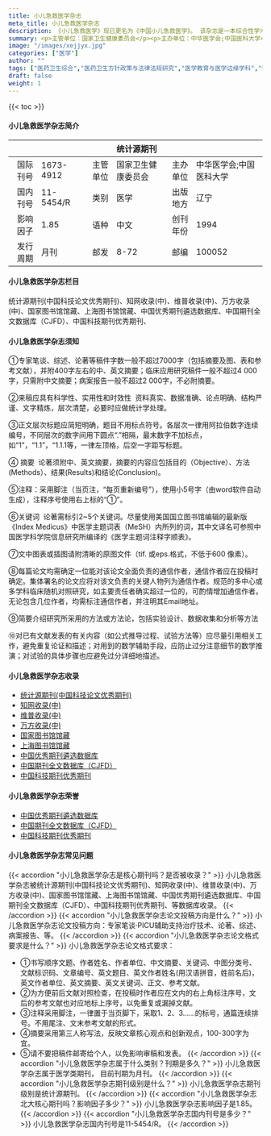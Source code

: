 ```yaml
---
title: 小儿急救医学杂志
meta_title: 小儿急救医学杂志
description: 《小儿急救医学》现已更名为《中国小儿急救医学》。 该杂志是一本综合性学术期刊，旨在推动小儿急救医学领域的研究和实践，是小儿急救医学领域的重要学术刊物，以推动小儿急救医学知识和技术的研究、应用与发展为目标，致力于提高儿童急救救护的科学性和标准化。 该杂志主要刊登小儿急救医学领域的学术论文，内容涵盖医学救护技术、临床急症处理、新生儿抢救、儿童心肺复苏、创伤处理、中毒救治等多个方面。该刊物旨在推动小儿急救医学理论与实践的研究，促进学术界和临床实践者之间的交流与合作，提高小儿急救医学的水平和效果。《小儿急救医学》注重学术的严谨性和前沿性，拥有一支由小儿急救医学领域的专家学者组成的学术委员会和审稿专家团队，严格把关论文的质量和学术水平，确保刊物内容的科学性和可信度。该杂志同时鼓励原创研究和创新实践，推广沉淀在临床实践中的儿童急救优秀经验和成功案例。
summary: <p>主管单位：国家卫生健康委员会</p><p>主办单位：中华医学会;中国医科大学</p><p>发行级别：统计源期刊</p><p>发行周期：月刊</p>
image: "/images/xejjyx.jpg"
categories: ["医学"]
author: ""
tags: ["医药卫生综合","医药卫生方针政策与法律法规研究","医学教育与医学边缘学科","预防医学与卫生学","中医学","中药学","中西医结合","基础医学","临床医学","感染性疾病及传染病","心血管系统疾病","呼吸系统疾病","消化系统疾病","内分泌腺及全身性疾病","外科学","泌尿科学","妇产科学","儿科学","神经病学","精神病学","肿瘤学","眼科与耳鼻咽喉科","口腔科学","皮肤病与性病","特种医学","急救医学","军事医学与卫生","药学","生物医学工程",]
draft: false
weight: 1
---
```


{{< toc >}}

#### 小儿急救医学杂志简介
|               |                               |               | 统计源期刊        |               |                           |
| ------------: | :---------------------------- | ------------: | :---------------------------- | ------------: | :------------------------ |
| 国际刊号      | 1673-4912   | 主管单位      | 国家卫生健康委员会     | 主办单位      | 中华医学会;中国医科大学     |
| 国内刊号      | 11-5454/R        | 类别          | 医学       | 出版地方      | 辽宁           |
| 影响因子      | 1.85        | 语种          | 中文             | 创刊年份      | 1994    |
| 发行周期      | 月刊    | 邮发          | 8-72              | 邮编          | 100052      |

#### 小儿急救医学杂志栏目
<span>统计源期刊(中国科技论文优秀期刊)</span>、<span>知网收录(中)</span>、<span>维普收录(中)</span>、<span>万方收录(中)</span>、<span>国家图书馆馆藏</span>、<span>上海图书馆馆藏</span>、<span>中国优秀期刊遴选数据库</span>、<span>中国期刊全文数据库（CJFD）</span>、<span>中国科技期刊优秀期刊</span>、

#### 小儿急救医学杂志须知
<p><p>
	①专家笔谈、综述、论著等稿件字数一般不超过7000字（包括摘要及图、表和参考文献），并附400字左右的中、英文摘要；临床应用研究稿件一般不超过4 000字，只需附中文摘要；病案报告一般不超过2 000字，不必附摘要。
</p><p>
	②来稿应具有科学性、实用性和时效性  资料真实、数据准确、论点明确、结构严谨、文字精炼，层次清楚，必要时应做统计学处理。
</p><p>
	③正文层次标题应简短明确，题目不用标点符号。各层次一律用阿拉伯数字连续编号，不同层次的数字间用下圆点“.”相隔，最末数字不加标点，如“1”，“1.1”，“1.1.1等，一律左顶格，后空一字距写标题。
</p><p>
	④ 摘要  论著须附中、英文摘要，摘要的内容应包括目的（Objective）、方法(Methods）、结果(Results)和结论(Conclusion)。
</p><p>
	⑤注释：采用脚注（当页注，“每页重新编号”），使用小5号字（由word软件自动生成），注释序号使用右上标的“①”。
</p><p>
	⑥关键词  论著需标引2~5个关键词。尽量使用美国国立图书馆编辑的最新版《Index Medicus》中医学主题词表（MeSH）内所列的词，其中文译名可参照中国医学科学院信息研究所编译的《医学主题词注释字顺表》。
</p><p>
	⑦文中图表或插图请附清晰的原图文件（tif. 或eps.格式，不低于600 像素）。
</p><p>
	⑧每篇论文均需确定一位能对该论文全面负责的通信作者，通信作者应在投稿时确定。集体署名的论文应将对该文负责的关键人物列为通信作者。规范的多中心或多学科临床随机对照研究，如主要责任者确实超过一位的，可酌情增加通信作者。无论包含几位作者，均需标注通信作者，并注明其Email地址。
</p><p>
	⑨简要介绍研究所采用的方法或方法论，包括实验设计、数据收集和分析等方法
</p><p>
	⑩对已有文献发表的有关内容（如公式推导过程、试验方法等）应尽量引用相关工作，避免重复论证和描述；对用到的数学辅助手段，应防止过分注意细节的数学推演；对试验的具体步骤也应避免过分详细地描述。
</p></p>


#### 小儿急救医学杂志收录
<ul>
    <li class="inline-block">
        <a class="bg-theme-light hover:bg-primary dark:bg-darkmode-theme-light dark:hover:bg-darkmode-primary dark:hover:text-dark m-1 block rounded px-3 py-1 hover:text-white" href="#小儿急救医学杂志收录">
        统计源期刊(中国科技论文优秀期刊)
        </a>
    </li>
    <li class="inline-block">
        <a class="bg-theme-light hover:bg-primary dark:bg-darkmode-theme-light dark:hover:bg-darkmode-primary dark:hover:text-dark m-1 block rounded px-3 py-1 hover:text-white" href="#小儿急救医学杂志收录">
        知网收录(中)
        </a>
    </li>
    <li class="inline-block">
        <a class="bg-theme-light hover:bg-primary dark:bg-darkmode-theme-light dark:hover:bg-darkmode-primary dark:hover:text-dark m-1 block rounded px-3 py-1 hover:text-white" href="#小儿急救医学杂志收录">
        维普收录(中)
        </a>
    </li>
    <li class="inline-block">
        <a class="bg-theme-light hover:bg-primary dark:bg-darkmode-theme-light dark:hover:bg-darkmode-primary dark:hover:text-dark m-1 block rounded px-3 py-1 hover:text-white" href="#小儿急救医学杂志收录">
        万方收录(中)
        </a>
    </li>
    <li class="inline-block">
        <a class="bg-theme-light hover:bg-primary dark:bg-darkmode-theme-light dark:hover:bg-darkmode-primary dark:hover:text-dark m-1 block rounded px-3 py-1 hover:text-white" href="#小儿急救医学杂志收录">
        国家图书馆馆藏
        </a>
    </li>
    <li class="inline-block">
        <a class="bg-theme-light hover:bg-primary dark:bg-darkmode-theme-light dark:hover:bg-darkmode-primary dark:hover:text-dark m-1 block rounded px-3 py-1 hover:text-white" href="#小儿急救医学杂志收录">
        上海图书馆馆藏
        </a>
    </li>
    <li class="inline-block">
        <a class="bg-theme-light hover:bg-primary dark:bg-darkmode-theme-light dark:hover:bg-darkmode-primary dark:hover:text-dark m-1 block rounded px-3 py-1 hover:text-white" href="#小儿急救医学杂志收录">
        中国优秀期刊遴选数据库
        </a>
    </li>
    <li class="inline-block">
        <a class="bg-theme-light hover:bg-primary dark:bg-darkmode-theme-light dark:hover:bg-darkmode-primary dark:hover:text-dark m-1 block rounded px-3 py-1 hover:text-white" href="#小儿急救医学杂志收录">
        中国期刊全文数据库（CJFD）
        </a>
    </li>
    <li class="inline-block">
        <a class="bg-theme-light hover:bg-primary dark:bg-darkmode-theme-light dark:hover:bg-darkmode-primary dark:hover:text-dark m-1 block rounded px-3 py-1 hover:text-white" href="#小儿急救医学杂志收录">
        中国科技期刊优秀期刊
        </a>
    </li>
</ul>



#### 小儿急救医学杂志荣誉
<ul>
    <li class="inline-block">
        <a class="bg-theme-light hover:bg-primary dark:bg-darkmode-theme-light dark:hover:bg-darkmode-primary dark:hover:text-dark m-1 block rounded px-3 py-1 hover:text-white" href="#小儿急救医学杂志荣誉">
        中国优秀期刊遴选数据库
        </a>
    </li>
    <li class="inline-block">
        <a class="bg-theme-light hover:bg-primary dark:bg-darkmode-theme-light dark:hover:bg-darkmode-primary dark:hover:text-dark m-1 block rounded px-3 py-1 hover:text-white" href="#小儿急救医学杂志荣誉">
        中国期刊全文数据库（CJFD）
        </a>
    </li>
    <li class="inline-block">
        <a class="bg-theme-light hover:bg-primary dark:bg-darkmode-theme-light dark:hover:bg-darkmode-primary dark:hover:text-dark m-1 block rounded px-3 py-1 hover:text-white" href="#小儿急救医学杂志荣誉">
        中国科技期刊优秀期刊
        </a>
    </li>
</ul>












#### 小儿急救医学杂志常见问题
{{< accordion "小儿急救医学杂志是核心期刊吗？是否被收录？" >}}
小儿急救医学杂志被统计源期刊(中国科技论文优秀期刊)、知网收录(中)、维普收录(中)、万方收录(中)、国家图书馆馆藏、上海图书馆馆藏、中国优秀期刊遴选数据库、中国期刊全文数据库（CJFD）、中国科技期刊优秀期刊、等数据库收录。
{{< /accordion >}}
{{< accordion "小儿急救医学杂志论文投稿方向是什么？" >}}
小儿急救医学杂志论文投稿方向：专家笔谈·PICU辅助支持治疗技术、论著、综述、病案报告、等。
{{< /accordion >}}
{{< accordion "小儿急救医学杂志论文格式要求是什么？" >}}
小儿急救医学杂志论文格式要求：
- ①书写顺序文题、作者姓名、作者单位、中文摘要、关键词、中图分类号、文献标识码、文章编号、英文题目、英文作者姓名(用汉语拼音，姓前名后)，英文作者单位、英文摘要、英文关键词、正文、参考文献。
- ②为方便前后文献对照检查，在投稿时作者应在文内的右上角标注序号，文后的参考文献也对应地标上序号，以免重复或漏掉文献。
- ③注释采用脚注，一律置于当页脚下，采取1、2、3……的标号，通篇连续排号。不用尾注、文末参考文献的形式。
- ④摘要采用第三人称写法，反映文章核心观点和创新观点，100-300字为宜。
- ⑤请不要把稿件邮寄给个人，以免影响审稿和发表。
{{< /accordion >}}
{{< accordion "小儿急救医学杂志属于什么类别？刊期是多久？" >}}
小儿急救医学杂志属于医学类期刊， 目前刊期为月刊。
{{< /accordion >}}
{{< accordion "小儿急救医学杂志期刊级别是什么？" >}}
小儿急救医学杂志期刊级别是统计源期刊。
{{< /accordion >}}
{{< accordion "小儿急救医学杂志北大核心期刊吗？影响因子多少？" >}}
小儿急救医学杂志影响因子是1.85。
{{< /accordion >}}
{{< accordion "小儿急救医学杂志国内刊号是多少？" >}}
小儿急救医学杂志国内刊号是11-5454/R。
{{< /accordion >}}